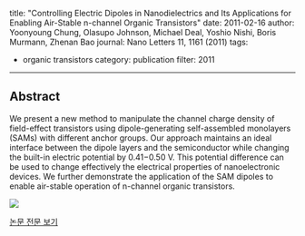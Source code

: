 title: "Controlling Electric Dipoles in Nanodielectrics and Its Applications for Enabling Air-Stable n-channel Organic Transistors"
date: 2011-02-16
author: Yoonyoung Chung, Olasupo Johnson, Michael Deal, Yoshio Nishi, Boris Murmann, Zhenan Bao
journal: Nano Letters 11, 1161 (2011)
tags:
- organic transistors
category: publication
filter: 2011
---

## Abstract

We present a new method to manipulate the channel charge density of field-effect transistors using dipole-generating self-assembled monolayers (SAMs) with different anchor groups. Our approach maintains an ideal interface between the dipole layers and the semiconductor while changing the built-in electric potential by 0.41−0.50 V. This potential difference can be used to change effectively the electrical properties of nanoelectronic devices. We further demonstrate the application of the SAM dipoles to enable air-stable operation of n-channel organic transistors.

![](/assets/images/posts/11021601.gif)


[논문 전문 보기](https://pubs.acs.org/doi/abs/10.1021/nl104087u)
